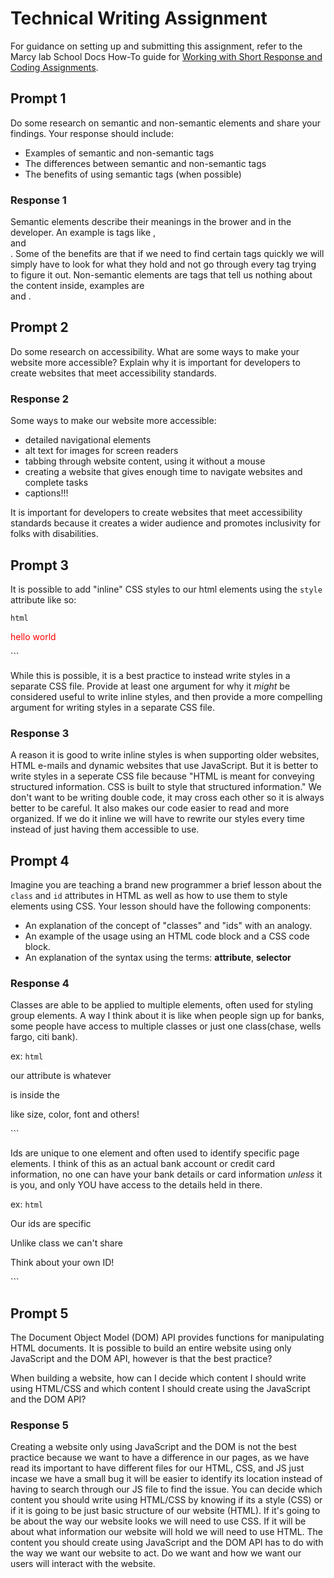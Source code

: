 # Technical Writing Assignment

For guidance on setting up and submitting this assignment, refer to the Marcy lab School Docs How-To guide for [Working with Short Response and Coding Assignments](https://marcylabschool.gitbook.io/marcy-lab-school-docs/fullstack-curriculum/how-tos/working-with-assignments#how-to-work-on-assignments).

## Prompt 1

Do some research on semantic and non-semantic elements and share your findings. Your response should include:
* Examples of semantic and non-semantic tags
* The differences between semantic and non-semantic tags
* The benefits of using semantic tags (when possible)

### Response 1
Semantic elements describe their meanings in the brower and in the developer. An example is tags like <table>, <main> and <summary>.
Some of the benefits are that if we need to find certain tags quickly we will simply have to look for what they hold and not go through every tag trying to figure it out. 
Non-semantic elements are tags that tell us nothing about the content inside, examples are <div> and <span>. 

## Prompt 2

Do some research on accessibility. What are some ways to make your website more accessible? Explain why it is important for developers to create websites that meet accessibility standards.

### Response 2

Some ways to make our website more accessible:
- detailed navigational elements 
- alt text for images for screen readers
- tabbing through website content, using it without a mouse 
- creating a website that gives enough time to navigate websites and complete tasks 
- captions!!!

It is important for developers to create websites that meet accessibility standards because it creates a wider audience and promotes inclusivity for folks with disabilities. 


## Prompt 3

It is possible to add "inline" CSS styles to our html elements using the `style` attribute like so:

```html```
<p style="color: red;" >hello world</p>
```

While this is possible, it is a best practice to instead write styles in a separate CSS file. Provide at least one argument for why it _might_ be considered useful to write inline styles, and then provide a more compelling argument for writing styles in a separate CSS file.

### Response 3
A reason it is good to write inline styles is when supporting older websites, HTML e-mails and dynamic websites that use JavaScript.
But it is better to write styles in a seperate CSS file because "HTML is meant for conveying structured information. CSS is built to style that structured information." 
We don't want to be writing double code, it may cross each other so it is always better to be careful. It also makes our code easier to read and more organized. If we do it inline we will have to rewrite our styles every time instead of just having them accessible to use. 


## Prompt 4

Imagine you are teaching a brand new programmer a brief lesson about the `class` and `id` attributes in HTML as well as how to use them to style elements using CSS. Your lesson should have the following components:

* An explanation of the concept of "classes" and "ids" with an analogy.
* An example of the usage using an HTML code block and a CSS code block.
* An explanation of the syntax using the terms: **attribute**, **selector** 

### Response 4
Classes are able to be applied to multiple elements, often used for styling group elements. A way I think about it is like when people sign up for banks, some people have access to multiple classes or just one class(chase, wells fargo, citi bank).

ex:
```html```
<p class="new"> our attribute is whatever</p>
<p class="new">is inside the </> <P>
<p class="new">like size, color, font and others!</p>
```

Ids are unique to one element and often used to identify specific page elements. I think of this as an actual bank account or credit card information, no one can have your bank details or card information *unless* it is you, and only YOU have access to the details held in there. 

ex:
```html```
<p id="only">Our ids are specific</P>
<p id="can-have">Unlike class we can't share</p>
<p id="one">Think about your own ID!</p>
```

## Prompt 5

The Document Object Model (DOM) API provides functions for manipulating HTML documents. It is possible to build an entire website using only JavaScript and the DOM API, however is that the best practice?

When building a website, how can I decide which content I should write using HTML/CSS and which content I should create using the JavaScript and the DOM API?

### Response 5
Creating a website only using JavaScript and the DOM is not the best practice because we want to have a difference in our pages, as we have read its important to have different files for our HTML, CSS, and JS just incase we have a small bug it will be easier to identify its location instead of having to search through our JS file to find the issue. 
You can decide which content you should write using HTML/CSS by knowing if its a style (CSS) or if it is going to be just basic structure of our website (HTML). If it's going to be about the way our website looks we will need to use CSS. If it will be about what information our website will hold we will need to use HTML. 
The content you should create using JavaScript and the DOM API has to do with the way we want our website to act. Do we want and how we want our users will interact with the website. 
